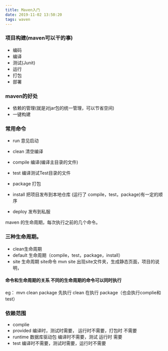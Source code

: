 ```yaml
---
title: Maven入门
date: 2019-11-02 13:50:20
tags: waven
---
```


### 项目构建(maven可以干的事)
- 编码
- 编译
- 测试(Junit)
- 运行
- 打包
- 部署

### maven的好处
- 依赖的管理(就是对jar包的统一管理，可以节省空间)
- 一键构建

### 常用命令
- run 意见启动
- clean 清空编译

- compile  编译(编译主目录的文件)
- test 编译测试Test目录的文件
- package 打包
- install 把项目发布到本地仓库 (运行了 compile，test，package)有一定的顺序
- deploy 发布到私服

maven 的生命周期，每次执行之前的几个命令。
### 三种生命周期。

- clean生命周期
- default 生命周期（compile，test，package，install）
- site 生命周期 site命令 mvn site 出现site文件夹，生成静态页面，项目的说明，

#### 命令和生命周期的关系 不同的生命周期的命令可以同时执行
eg： mvn clean package    先执行 clean 在执行 package（也会执行complie和test）
 
 
### 依赖范围
- complie
- provided 编译时，测试时需要， 运行时不需要，打包时 不需要
- runtime   数据库驱动包 编译时不需要，测试 运行时 需要
- test   编译时不需要，测试时需要，运行时不需要
